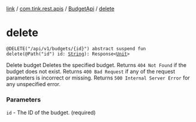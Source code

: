 [link](../../index.md) / [com.tink.rest.apis](../index.md) / [BudgetApi](index.md) / [delete](./delete.md)

# delete

`@DELETE("/api/v1/budgets/{id}") abstract suspend fun delete(@Path("id") id: `[`String`](https://kotlinlang.org/api/latest/jvm/stdlib/kotlin/-string/index.html)`): Response<`[`Unit`](https://kotlinlang.org/api/latest/jvm/stdlib/kotlin/-unit/index.html)`>`

Delete budget
Deletes the specified budget. Returns `404 Not Found` if the budget does not exist. Returns `400 Bad Request` if any of the request parameters is incorrect or missing. Returns `500 Internal Server Error` for any unspecified error.

### Parameters

`id` - The ID of the budget. (required)